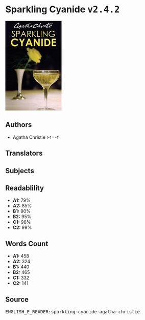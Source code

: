 # Sparkling Cyanide <kbd>v2.4.2</kbd>

![](./cover.medium.jpg "")

## Authors


 - Agatha Christie <small>(-1 - -1)</small>

## Translators



## Subjects



## Readablility


 - **A1:** 79%
 - **A2:** 85%
 - **B1:** 90%
 - **B2:** 95%
 - **C1:** 98%
 - **C2:** 99%

## Words Count


 - **A1:** 458
 - **A2:** 324
 - **B1:** 440
 - **B2:** 465
 - **C1:** 332
 - **C2:** 141

## Source


<kbd>ENGLISH_E_READER:sparkling-cyanide-agatha-christie</kbd>
